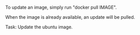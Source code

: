 To update an image, simply run "docker pull IMAGE".

When the image is already available, an update will be pulled.

Task: Update the ubuntu image.
